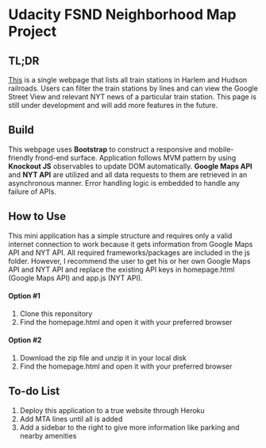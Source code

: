 # Udacity FSND Neighborhood Map Project

## TL;DR

[This](https://htmlpreview.github.io/?https://github.com/callforsky/udacity-frontend-project/blob/master/homepage.html) is a single webpage that lists all train stations in Harlem and Hudson railroads. Users can filter the train stations by lines and can view the Google Street View and relevant NYT news of a particular train station. This page is still under development and will add more features in the future.


## Build

This webpage uses **Bootstrap** to construct a responsive and mobile-friendly frond-end surface. Application follows MVM pattern by using **Knockout JS** observables to update DOM automatically. **Google Maps API** and **NYT API** are utilized and all data requests to them are retrieved in an asynchronous manner. Error handling logic is embedded to handle any failure of APIs.

## How to Use

This mini application has a simple structure and requires only a valid internet connection to work because it gets information from Google Maps API and NYT API. All required frameworks/packages are included in the js folder. However, I recommend the user to get his or her own Google Maps API and NYT API and replace the existing API keys in homepage.html (Google Maps API) and app.js (NYT API).

#### Option #1
1. Clone this reponsitory
2. Find the homepage.html and open it with your preferred browser

#### Option #2
1. Download the zip file and unzip it in your local disk
2. Find the homepage.html and open it with your preferred browser

## To-do List

1. Deploy this application to a true website through Heroku
2. Add MTA lines until all is added
3. Add a sidebar to the right to give more information like parking and nearby amenities
